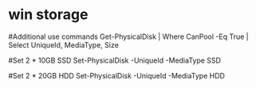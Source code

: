 # win storage

#Additional use commands
Get-PhysicalDisk | Where CanPool -Eq True | Select UniqueId, MediaType, Size


#Set 2 * 10GB SSD
Set-PhysicalDisk -UniqueId <drive-id> -MediaType SSD

#Set 2 * 20GB HDD
Set-PhysicalDisk -UniqueId <drive-id> -MediaType HDD